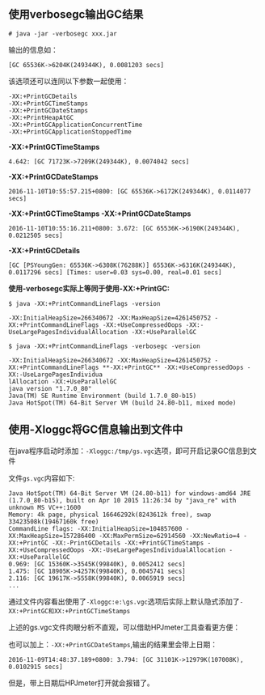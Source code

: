 ## 使用verbosegc输出GC结果

```
# java -jar -verbosegc xxx.jar
```

输出的信息如：
```
[GC 65536K->6204K(249344K), 0.0081203 secs]
```

该选项还可以连同以下参数一起使用：

```
-XX:+PrintGCDetails
-XX:+PrintGCTimeStamps
-XX:+PrintGCDateStamps
-XX:+PrintHeapAtGC
-XX:+PrintGCApplicationConcurrentTime
-XX:+PrintGCApplicationStoppedTime
```

**-XX:+PrintGCTimeStamps**

```
4.642: [GC 71723K->7209K(249344K), 0.0074042 secs]
```

**-XX:+PrintGCDateStamps**

```
2016-11-10T10:55:57.215+0800: [GC 65536K->6172K(249344K), 0.0114077 secs]
```

**-XX:+PrintGCTimeStamps -XX:+PrintGCDateStamps**

```
2016-11-10T10:55:16.211+0800: 3.672: [GC 65536K->6190K(249344K), 0.0212505 secs]
```

**-XX:+PrintGCDetails**

```
[GC [PSYoungGen: 65536K->6308K(76288K)] 65536K->6316K(249344K), 0.0117296 secs] [Times: user=0.03 sys=0.00, real=0.01 secs]
```

**使用-verbosegc实际上等同于使用-XX:+PrintGC:**

```
$ java -XX:+PrintCommandLineFlags -version

-XX:InitialHeapSize=266340672 -XX:MaxHeapSize=4261450752 -XX:+PrintCommandLineFlags -XX:+UseCompressedOops -XX:-UseLargePagesIndividualAllocation -XX:+UseParallelGC

$ java -XX:+PrintCommandLineFlags -verbosegc -version

-XX:InitialHeapSize=266340672 -XX:MaxHeapSize=4261450752 -XX:+PrintCommandLineFlags **-XX:+PrintGC** -XX:+UseCompressedOops -XX:-UseLargePagesIndividua
lAllocation -XX:+UseParallelGC
java version "1.7.0_80"
Java(TM) SE Runtime Environment (build 1.7.0_80-b15)
Java HotSpot(TM) 64-Bit Server VM (build 24.80-b11, mixed mode)
```

## 使用-Xloggc将GC信息输出到文件中

在java程序启动时添加：`-Xloggc:/tmp/gs.vgc`选项，即可开启记录GC信息到文件

文件`gs.vgc`内容如下:

```
Java HotSpot(TM) 64-Bit Server VM (24.80-b11) for windows-amd64 JRE (1.7.0_80-b15), built on Apr 10 2015 11:26:34 by "java_re" with unknown MS VC++:1600
Memory: 4k page, physical 16646292k(8243612k free), swap 33423508k(19467160k free)
CommandLine flags: -XX:InitialHeapSize=104857600 -XX:MaxHeapSize=157286400 -XX:MaxPermSize=62914560 -XX:NewRatio=4 -XX:+PrintGC -XX:-PrintGCDetails -XX:+PrintGCTimeStamps -XX:+UseCompressedOops -XX:-UseLargePagesIndividualAllocation -XX:+UseParallelGC
0.969: [GC 15360K->3545K(99840K), 0.0052412 secs]
1.475: [GC 18905K->4257K(99840K), 0.0045741 secs]
2.116: [GC 19617K->5558K(99840K), 0.0065919 secs]
...

```

通过文件内容看出使用了`-Xloggc:e:\gs.vgc`选项后实际上默认隐式添加了`-XX:+PrintGC和XX:+PrintGCTimeStamps`

上述的gs.vgc文件肉眼分析不直观，可以借助HPJmeter工具查看更方便：

也可以加上：`-XX:+PrintGCDateStamps`,输出的结果里会带上日期：

```
2016-11-09T14:48:37.189+0800: 3.794: [GC 31101K->12979K(107008K), 0.0102915 secs]
```

但是，带上日期后HPJmeter打开就会报错了。
